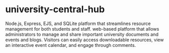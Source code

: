 # university-central-hub
Node.js, Express, EJS, and SQLite platform that streamlines resource management for both students and staff. web-based platform that allows administrators to manage and share important university documents and events and blogs. Visitors can easily access downloadable resources, view an interactive event calendar, and engage through comments.
